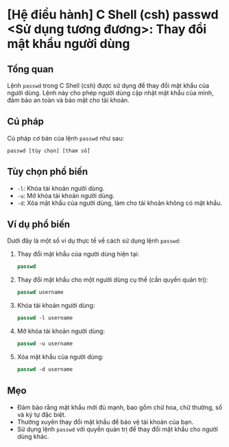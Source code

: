 # [Hệ điều hành] C Shell (csh) passwd <Sử dụng tương đương>: Thay đổi mật khẩu người dùng

## Tổng quan
Lệnh `passwd` trong C Shell (csh) được sử dụng để thay đổi mật khẩu của người dùng. Lệnh này cho phép người dùng cập nhật mật khẩu của mình, đảm bảo an toàn và bảo mật cho tài khoản.

## Cú pháp
Cú pháp cơ bản của lệnh `passwd` như sau:
```
passwd [tùy chọn] [tham số]
```

## Tùy chọn phổ biến
- `-l`: Khóa tài khoản người dùng.
- `-u`: Mở khóa tài khoản người dùng.
- `-d`: Xóa mật khẩu của người dùng, làm cho tài khoản không có mật khẩu.

## Ví dụ phổ biến
Dưới đây là một số ví dụ thực tế về cách sử dụng lệnh `passwd`:

1. Thay đổi mật khẩu của người dùng hiện tại:
   ```csh
   passwd
   ```

2. Thay đổi mật khẩu cho một người dùng cụ thể (cần quyền quản trị):
   ```csh
   passwd username
   ```

3. Khóa tài khoản người dùng:
   ```csh
   passwd -l username
   ```

4. Mở khóa tài khoản người dùng:
   ```csh
   passwd -u username
   ```

5. Xóa mật khẩu của người dùng:
   ```csh
   passwd -d username
   ```

## Mẹo
- Đảm bảo rằng mật khẩu mới đủ mạnh, bao gồm chữ hoa, chữ thường, số và ký tự đặc biệt.
- Thường xuyên thay đổi mật khẩu để bảo vệ tài khoản của bạn.
- Sử dụng lệnh `passwd` với quyền quản trị để thay đổi mật khẩu cho người dùng khác.